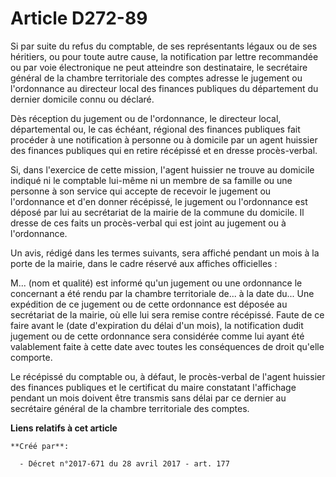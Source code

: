 # Article D272-89

Si par suite du refus du comptable, de ses représentants légaux ou de ses héritiers, ou pour toute autre cause, la
notification par lettre recommandée ou par voie électronique ne peut atteindre son destinataire, le secrétaire général de la
chambre territoriale des comptes adresse le jugement ou l'ordonnance au directeur local des finances publiques du département
du dernier domicile connu ou déclaré.

Dès réception du jugement ou de l'ordonnance, le directeur local, départemental ou, le cas échéant, régional des finances
publiques fait procéder à une notification à personne ou à domicile par un agent huissier des finances publiques qui en
retire récépissé et en dresse procès-verbal.

Si, dans l'exercice de cette mission, l'agent huissier ne trouve au domicile indiqué ni le comptable lui-même ni un membre de
sa famille ou une personne à son service qui accepte de recevoir le jugement ou l'ordonnance et d'en donner récépissé, le
jugement ou l'ordonnance est déposé par lui au secrétariat de la mairie de la commune du domicile. Il dresse de ces faits un
procès-verbal qui est joint au jugement ou à l'ordonnance.

Un avis, rédigé dans les termes suivants, sera affiché pendant un mois à la porte de la mairie, dans le cadre réservé aux
affiches officielles :

M... (nom et qualité) est informé qu'un jugement ou une ordonnance le concernant a été rendu par la chambre territoriale
de... à la date du... Une expédition de ce jugement ou de cette ordonnance est déposée au secrétariat de la mairie, où elle
lui sera remise contre récépissé. Faute de ce faire avant le (date d'expiration du délai d'un mois), la notification dudit
jugement ou de cette ordonnance sera considérée comme lui ayant été valablement faite à cette date avec toutes les
conséquences de droit qu'elle comporte.

Le récépissé du comptable ou, à défaut, le procès-verbal de l'agent huissier des finances publiques et le certificat du maire
constatant l'affichage pendant un mois doivent être transmis sans délai par ce dernier au secrétaire général de la chambre
territoriale des comptes.

**Liens relatifs à cet article**

	**Créé par**:

	  - Décret n°2017-671 du 28 avril 2017 - art. 177
